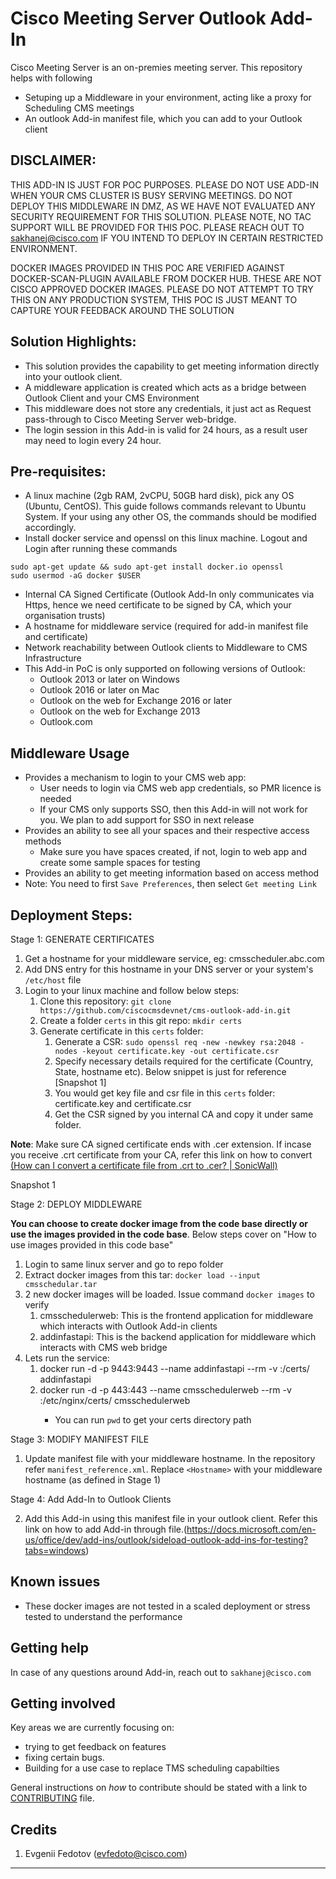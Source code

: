 # Cisco Meeting Server Outlook Add-In

Cisco Meeting Server is an on-premies meeting server. This repository helps with following

- Setuping up a Middleware in your environment, acting like a proxy for Scheduling CMS meetings
- An outlook Add-in manifest file, which you can add to your Outlook client

## DISCLAIMER: 

THIS ADD-IN IS JUST FOR POC PURPOSES. PLEASE DO NOT USE ADD-IN WHEN YOUR CMS CLUSTER IS BUSY SERVING MEETINGS. DO NOT DEPLOY THIS MIDDLEWARE IN DMZ, AS WE HAVE NOT EVALUATED ANY SECURITY REQUIREMENT FOR THIS SOLUTION. 
PLEASE NOTE, NO TAC SUPPORT WILL BE PROVIDED FOR THIS POC. PLEASE REACH OUT TO sakhanej@cisco.com IF YOU INTEND TO DEPLOY IN CERTAIN RESTRICTED ENVIRONMENT.

DOCKER IMAGES PROVIDED IN THIS POC ARE  VERIFIED AGAINST  DOCKER-SCAN-PLUGIN AVAILABLE FROM DOCKER HUB. THESE ARE NOT CISCO APPROVED DOCKER IMAGES.
PLEASE DO NOT ATTEMPT TO TRY THIS ON ANY PRODUCTION SYSTEM, THIS POC IS JUST MEANT TO CAPTURE YOUR FEEDBACK AROUND THE SOLUTION

## Solution Highlights:

- This solution provides the capability to get meeting information directly into your outlook client.
- A middleware application is created which acts as a bridge between Outlook Client and your CMS Environment
- This middleware does not store any credentials, it just act as Request pass-through to Cisco Meeting Server web-bridge.
- The login session in this Add-in is valid for 24 hours, as a result user may need to login every 24 hour.


## Pre-requisites:
- A linux machine (2gb RAM, 2vCPU, 50GB hard disk), pick any OS (Ubuntu, CentOS). This guide follows commands relevant to Ubuntu System. If your using any other OS, the commands should be modified accordingly.
- Install docker service and openssl on this linux machine. Logout and Login after running these commands
```
sudo apt-get update && sudo apt-get install docker.io openssl
sudo usermod -aG docker $USER
```
- Internal CA Signed Certificate (Outlook Add-In only communicates via Https, hence we need certificate to be signed by CA, which your organisation trusts)
- A hostname for middleware service (required for add-in manifest file and certificate)
- Network reachability between Outlook clients to Middleware to CMS Infrastructure
- This Add-in PoC is only supported on following versions of Outlook:
  - Outlook 2013 or later on Windows
  - Outlook 2016 or later on Mac
  - Outlook on the web for Exchange 2016 or later
  - Outlook on the web for Exchange 2013
  - Outlook.com



## Middleware Usage

- Provides a mechanism to login to your CMS web app:
	- User needs to login via CMS web app credentials, so PMR licence is needed
	- If your CMS only supports SSO, then this Add-in will not work for you. We plan to add support for SSO in next release
- Provides an ability to see all your spaces and their respective access methods
	- Make sure you have spaces created, if not, login to web app and create some sample spaces for testing
- Provides an ability to get meeting information based on access method
- Note: You need to first `Save Preferences`, then select `Get meeting Link`



## Deployment Steps:

Stage 1: GENERATE CERTIFICATES

1. Get a hostname for your middleware service, eg: cmsscheduler.abc.com
2. Add DNS entry for this hostname in your DNS server or your system's  `/etc/host` file
3. Login to your linux machine and follow below steps:
   1. Clone this repository: `git clone https://github.com/ciscocmsdevnet/cms-outlook-add-in.git`
   2. Create a folder `certs` in this git repo: `mkdir certs`
   3. Generate certificate in this `certs` folder:
      1. Generate a CSR: `sudo openssl req -new -newkey rsa:2048 -nodes -keyout certificate.key -out certificate.csr`
      2. Specify necessary details required for the certificate (Country, State, hostname etc). Below snippet is just for reference [Snapshot 1]
      3. You would get key file and csr file in this `certs` folder: certificate.key and certificate.csr
      4. Get the CSR signed by you internal CA and copy it under same folder. 

**Note**: Make sure CA signed certificate ends with .cer extension. If incase you receive .crt certificate from your CA, refer this link on how to convert [(How can I convert a certificate file from .crt to .cer? | SonicWall)](https://www.sonicwall.com/support/knowledge-base/how-can-i-convert-a-certificate-file-from-crt-to-cer/170504597576961/)

Snapshot 1

Stage 2: DEPLOY MIDDLEWARE

**You can choose to create docker image from the code base directly or use the images provided in the code base**. Below steps cover on "How to use images provided in this code base"
1. Login to same linux server and go to repo folder
2. Extract docker images from this tar: `docker load --input cmsschedular.tar`
3. 2 new docker images will be loaded. Issue command `docker images` to verify
   1. cmsschedulerweb: This is the frontend application for middleware which interacts with Outlook Add-in clients
   2. addinfastapi: This is the backend application for middleware which interacts with CMS web bridge
4. Lets run the service:
   1. docker run -d -p 9443:9443 --name addinfastapi --rm -v <certs directory path>:/certs/ addinfastapi
   2. docker run -d -p 443:443 --name cmsschedulerweb --rm -v <certs directory path>:/etc/nginx/certs/ cmsschedulerweb
		* You can run  `pwd` to get your certs directory path
	
Stage 3: MODIFY MANIFEST FILE
	
1. Update manifest file with your middleware hostname. In the repository refer `manifest_reference.xml`. Replace `<Hostname>` with your middleware hostname (as defined in Stage 1)

Stage 4: Add Add-In to Outlook Clients
	
2. Add this Add-in using this manifest file in your outlook client. Refer this link on how to add Add-in through file.(https://docs.microsoft.com/en-us/office/dev/add-ins/outlook/sideload-outlook-add-ins-for-testing?tabs=windows)


## Known issues

- These docker images are not tested in a scaled deployment or stress tested to understand the performance
  
## Getting help

In case of any questions around Add-in, reach out to `sakhanej@cisco.com`

## Getting involved

Key areas we are currently focusing on:
  - trying to get feedback on features
  - fixing certain bugs.
  - Building for a use case to replace TMS scheduling capabilties

General instructions on _how_ to contribute should be stated with a link to [CONTRIBUTING](./CONTRIBUTING.md) file.

## Credits

1. Evgenii Fedotov (evfedoto@cisco.com)
----
